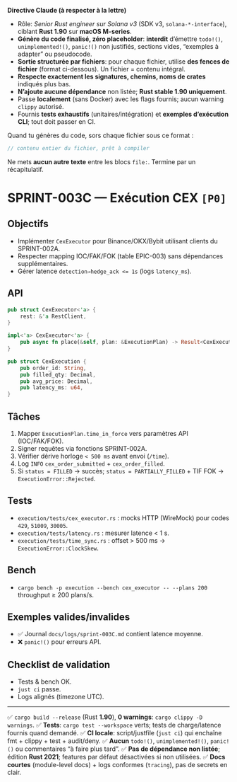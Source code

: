 **Directive Claude (à respecter à la lettre)**

* Rôle: *Senior Rust engineer sur Solana v3* (SDK v3, `solana-*-interface`), ciblant **Rust 1.90** sur **macOS M-series**.
* **Génère du code finalisé, zéro placeholder**: **interdit** d’émettre `todo!()`, `unimplemented!()`, `panic!()` non justifiés, sections vides, “exemples à adapter” ou pseudocode.
* **Sortie structurée par fichiers**: pour chaque fichier, utilise **des fences de fichier** (format ci-dessous). Un fichier = contenu intégral.
* **Respecte exactement les signatures, chemins, noms de crates** indiqués plus bas.
* **N’ajoute aucune dépendance** non listée; **Rust stable 1.90 uniquement**.
* Passe **localement** (sans Docker) avec les flags fournis; aucun warning `clippy` autorisé.
* Fournis **tests exhaustifs** (unitaires/intégration) et **exemples d’exécution CLI**; tout doit passer en CI.

Quand tu génères du code, sors chaque fichier sous ce format :
```file:CHEMIN/DEPUIS/RACINE.rs
// contenu entier du fichier, prêt à compiler
```

Ne mets **aucun autre texte** entre les blocs `file:`. Termine par un récapitulatif.

# SPRINT-003C — Exécution CEX `[P0]`

## Objectifs
- Implémenter `CexExecutor` pour Binance/OKX/Bybit utilisant clients du SPRINT-002A.
- Respecter mapping IOC/FAK/FOK (table EPIC-003) sans dépendances supplémentaires.
- Gérer latence `detection→hedge_ack <= 1s` (logs `latency_ms`).

## API
```rust
pub struct CexExecutor<'a> {
    rest: &'a RestClient,
}

impl<'a> CexExecutor<'a> {
    pub async fn place(&self, plan: &ExecutionPlan) -> Result<CexExecution, ExecutionError>;
}

pub struct CexExecution {
    pub order_id: String,
    pub filled_qty: Decimal,
    pub avg_price: Decimal,
    pub latency_ms: u64,
}
```

## Tâches
1. Mapper `ExecutionPlan.time_in_force` vers paramètres API (IOC/FAK/FOK).
2. Signer requêtes via fonctions SPRINT-002A.
3. Vérifier dérive horloge `< 500 ms` avant envoi (`/time`).
4. Log `INFO` `cex_order_submitted` + `cex_order_filled`.
5. Si `status = FILLED` → succès; `status = PARTIALLY_FILLED` + TIF FOK → `ExecutionError::Rejected`.

## Tests
- `execution/tests/cex_executor.rs` : mocks HTTP (WireMock) pour codes `429`, `51009`, `30005`.
- `execution/tests/latency.rs` : mesurer latence < 1 s.
- `execution/tests/time_sync.rs` : offset > 500 ms → `ExecutionError::ClockSkew`.

## Bench
- `cargo bench -p execution --bench cex_executor -- --plans 200` throughput ≥ 200 plans/s.

## Exemples valides/invalides
- ✅ Journal `docs/logs/sprint-003C.md` contient latence moyenne.
- ❌ `panic!()` pour erreurs API.

## Checklist de validation
- Tests & bench OK.
- `just ci` passe.
- Logs alignés (timezone UTC).

---

✅ `cargo build --release` (Rust **1.90**), **0 warnings**: `cargo clippy -D warnings`.
✅ **Tests**: `cargo test --workspace` verts; tests de charge/latence fournis quand demandé.
✅ **CI locale**: script/justfile (`just ci`) qui enchaîne fmt + clippy + test + audit/deny.
✅ **Aucun** `todo!()`, `unimplemented!()`, `panic!()` ou commentaires “à faire plus tard”.
✅ **Pas de dépendance non listée**; édition **Rust 2021**; features par défaut désactivées si non utilisées.
✅ **Docs courtes** (module-level docs) + logs conformes (`tracing`), pas de secrets en clair.
